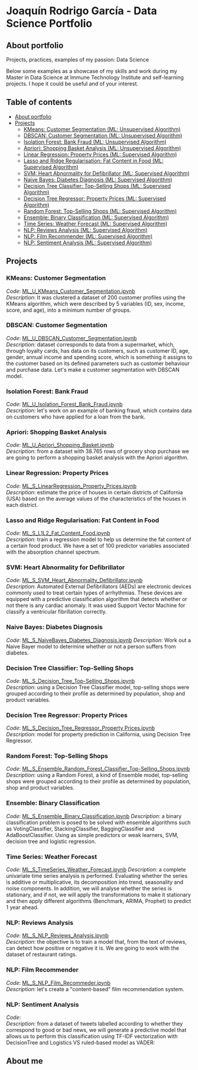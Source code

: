 # Joaquín Rodrigo García - Data Science Portfolio

## About portfolio
Projects, practices, examples of my passion: Data Science  

Below some examples as a showcase of my skills and work during my Master in Data Science at Immune Technology Institute and self-learning projects. 
I hope it could be useful and of your interest.

## Table of contents

* [About portfolio](#about-portfolio)
* [Projects](#projects)
  * [KMeans: Customer Segmentation (ML: Unsupervised Algorithm)](#kmeans-customer-segmentation)
  * [DBSCAN: Customer Segmentation (ML: Unsupervised Algorithm)](#dbscan-customer-segmentation)
  * [Isolation Forest: Bank Fraud (ML: Unsupervised Algorithm)](#isolation-forest-bank-fraud)
  * [Apriori: Shopping Basket Analysis (ML: Unsupervised Algorithm)](#apriori-shopping-basket-analysis)
  * [Linear Regression: Property Prices (ML: Supervised Algorithm)](#linear-regression-property-prices)
  * [Lasso and Ridge Regularisation: Fat Content in Food (ML: Supervised Algorithm)](#lasso-and-ridge-regularisation-fat-content-in-food)
  * [SVM: Heart Abnormality for Defibrillator (ML: Supervised Algorithm)](#svm-heart-abnormality-for-defibrillator)
  * [Naive Bayes: Diabetes Diagnosis (ML: Supervised Algorithm)](#naive-bayes-diabetes-diagnosis)
  * [Decision Tree Classifier: Top-Selling Shops (ML: Supervised Algorithm)](#decision-tree-classifier-top-selling-shops)
  * [Decision Tree Regressor: Property Prices (ML: Supervised Algorithm)](#decision-tree-regressor-property-prices)
  * [Random Forest: Top-Selling Shops (ML: Supervised Algorithm)](#random-forest-top-selling-shops)
  * [Ensemble: Binary Classification (ML: Supervised Algorithm)](#ensemble-binary-classification)
  * [Time Series: Weather Forecast (ML: Supervised Algorithm)](#time-series-weather-forecast)
  * [NLP: Reviews Analysis (ML: Supervised Algorithm)](#nlp-reviews-analysis)
  * [NLP: Film Recommender (ML: Supervised Algorithm)](#nlp-film-recommender)
  * [NLP: Sentiment Analysis (ML: Supervised Algorithm)](#nlp-sentiment-analysis)

## Projects

### KMeans: Customer Segmentation
_Code_: [ML_U_KMeans_Customer_Segmentation.ipynb](/ML_Unsupervised/KMeans/)  
_Description_: It was clustered a dataset of 200 customer profiles using the KMeans algorithm, which were described by 5 variables (ID, sex, income, score, and age), into a minimum number of groups.

### DBSCAN: Customer Segmentation
_Code_: [ML_U_DBSCAN_Customer_Segmentation.ipynb](/ML_Unsupervised/DSBCAN/)  
_Description_: dataset corresponds to data from a supermarket, which, through loyalty cards, has data on its customers, such as customer ID, age, gender, annual income and spending score, which is something it assigns to the customer based on its defined parameters such as customer behaviour and purchase data. Let's make a customer segmentation with DBSCAN model.

### Isolation Forest: Bank Fraud
_Code_: [ML_U_Isolation_Forest_Bank_Fraud.ipynb](/ML_Unsupervised/IsolationForest/)  
_Description_: let's work on an example of banking fraud, which contains data on customers who have applied for a loan from the bank. 

### Apriori: Shopping Basket Analysis
_Code_: [ML_U_Apriori_Shopping_Basket.ipynb](/ML_Unsupervised/Apriori/)  
_Description_: from a dataset with 38.765 rows of grocery shop purchase we are going to perform a shopping basket analysis with the Apriori algorithm.

### Linear Regression: Property Prices  
_Code_: [ML_S_LinearRegression_Property_Prices.ipynb](/ML_Supervised/LinearRegression/)  
_Description_: estimate the price of houses in certain districts of California (USA) based on the average values of the characteristics of the houses in each district. 

### Lasso and Ridge Regularisation: Fat Content in Food
_Code_: [ML_S_L1L2_Fat_Content_Food.ipynb](ML_Supervised/Regularisation/)  
_Description_: train a regression model to help us determine the fat content of a certain food product. We have a set of 100 predictor variables associated with the absorption channel spectrum. 

### SVM: Heart Abnormality for Defibrillator
_Code_: [ML_S_SVM_Heart_Abnormality_Defibrillator.ipynb](/ML_Supervised/SVM/)  
_Description_: Automated External Defibrillators (AEDs) are electronic devices commonly used to treat certain types of arrhythmias. These devices are equipped with a predictive classification algorithm that detects whether or not there is any cardiac anomaly. It was used Support Vector Machine for classify a ventricular fibrillation correctly.

### Naive Bayes: Diabetes Diagnosis
_Code_: [ML_S_NaiveBayes_Diabetes_Diagnosis.ipynb](/ML_Supervised/NaiveBayes/)
_Description_: Work out a Naive Bayer model to determine whether or not a person suffers from diabetes.

### Decision Tree Classifier: Top-Selling Shops
_Code_: [ML_S_Decision_Tree_Top-Selling_Shops.ipynb](/ML_Supervised/DecisionTreeClassifier/)  
_Description_: using a Decision Tree Classifier model, top-selling shops were grouped according to their profile as determined by population, shop and product variables.

### Decision Tree Regressor: Property Prices
_Code_: [ML_S_Decision_Tree_Regressor_Property Prices.ipynb](/ML_Supervised/DecisionTreeRegressor/)  
_Description_: model for property prediction in California, using Decision Tree Regressor.

### Random Forest: Top-Selling Shops
_Code_: [ML_S_Ensemble_Random_Forest_Classifier_Top-Selling_Shops.ipynb](/ML_Supervised/RandomForest/)  
_Description_: using a Random Forest, a kind of Ensemble model, top-selling shops were grouped according to their profile as determined by population, shop and product variables.

### Ensemble: Binary Classification
_Code_: [ML_S_Ensemble_Binary_Classification.ipynb](/ML_Supervised/Ensemble/)
_Description_: a binary classification problem is posed to be solved with ensemble algorithms such as VotingClassifier, StackingClassifier, BaggingClassifier and AdaBoostClassifier. Using as simple predictors or weak learners, SVM, decision tree and logistic regression.

### Time Series: Weather Forecast
_Code_: [ML_S_TimeSeries_Weather_Forecast.ipynb](/ML_Supervised/TimeSerie/)
_Description_: a complete univariate time series analysis is performed. Evaluating whether the series is additive or multiplicative, its decomposition into trend, seasonality and noise components. In addition, we will analyse whether the series is stationary, and if not, we will apply the transformations to make it stationary and then apply different algorithms (Benchmark, ARIMA, Prophet) to predict 1 year ahead.

### NLP: Reviews Analysis  
_Code_: [ML_S_NLP_Reviews_Analysis.ipynb](/ML_Supervised/NLP/Reviews_Analysis/)  
_Description_: the objective is to train a model that, from the text of reviews, can detect how positive or negative it is. We are going to work with the dataset of restaurant ratings.

### NLP: Film Recommender  
_Code_: [ML_S_NLP_Film_Recommeder.ipynb](/ML_Supervised/NLP/Film_Recommender/)  
_Description_: let's create a "content-based" film recommendation system.

### NLP: Sentiment Analysis  
_Code_: []()  
_Description_: from a dataset of tweets labelled according to whether they correspond to good or bad news, we will generate a predictive model that allows us to perform this classification using TF-IDF vectorization with DecisionTree and Logistics VS ruled-based model as VADER:

## About me

